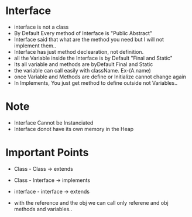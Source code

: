 # Interface
- interface is not a class
- By Default Every method of Interface is "Public Abstract"
- Interface said that what are the method you need but I will not implement them..
- Interface has just method declearation, not definition.
- all the Variable inside the Interface is by Default "Final and Static"
- Its all variable and methods are byDefault Final and Static
- the variable can call easily with className. Ex-(A.name)
- once Variable and Methods are define or Initialize cannot change again
- In Implements, You just get method to define outside not Variables..



# Note
- Interface Cannot be Instanciated
- Interface donot have its own memory in the Heap

# Important Points
- Class - Class -> extends
- Class - Interface -> implements
- interface - interface -> extends


- with the reference and the obj we can call only referene and obj methods and variables..
